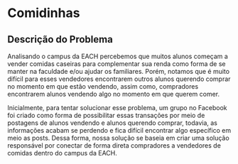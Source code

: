 # Comidinhas

## Descrição do Problema
  Analisando o campus da EACH percebemos que muitos alunos começam a vender comidas caseiras para complementar sua renda como forma de se manter na faculdade e/ou ajudar os familiares. Porém, notamos que é muito difícil para esses vendedores encontrarem outros alunos querendo comprar no momento em que estão vendendo, assim como, compradores encontrarem alunos vendendo algo no momento em que querem comer. 
  
  Inicialmente, para tentar solucionar esse problema, um grupo no Facebook foi criado como forma de possibilitar essas transações por meio de postagens de alunos vendendo e alunos querendo comprar, todavia, as informações acabam se perdendo e fica difícil encontrar algo específico em meio as posts. Dessa forma, nossa solução se baseia em criar uma solução responsável por conectar de forma direta compradores a vendedores de comidas dentro do campus da EACH.
